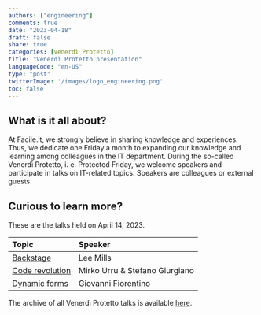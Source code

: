```yaml
---
authors: ["engineering"]
comments: true
date: "2023-04-18"
draft: false
share: true
categories: [Venerdì Protetto]
title: "Venerdì Protetto presentation"
languageCode: "en-US"
type: "post"
twitterImage: '/images/logo_engineering.png'
toc: false
---
```



## What is it all about?

At Facile.it, we strongly believe in sharing knowledge and experiences. Thus, we dedicate one Friday a month to expanding our knowledge and learning among colleagues in the IT department. During the so-called Venerdì Protetto, i. e. Protected Friday, we welcome speakers and participate in talks on IT-related topics. Speakers are colleagues or external guests.

    
## Curious to learn more?

These are the talks held on April 14, 2023. 

| **Topic** | **Speaker** |
|:----------|:------------|
| [Backstage](https://engineering.facile.it/blog/eng/venerdi-protetto-14-april-2023/#backstage)	| Lee Mills |
| [Code revolution](https://engineering.facile.it/blog/eng/venerdi-protetto-14-april-2023/#code-revolution)	| Mirko Urru & Stefano Giurgiano |
| [Dynamic forms](https://engineering.facile.it/blog/eng/venerdi-protetto-14-april-2023/#dynalic-forms)	| Giovanni Fiorentino |
 
The archive of all Venerdì Protetto talks is available [here](https://engineering.facile.it/categories/venerdi-protetto/).
